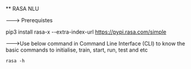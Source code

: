 ** RASA NLU

---> Prerequistes

   pip3 install rasa-x --extra-index-url https://pypi.rasa.com/simple

--->Use below command in Command Line Interface (CLI)  to know the basic commands to initialise, train, start, run, test and etc

    rasa -h
